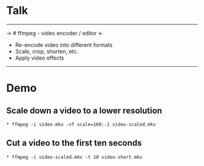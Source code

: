 # Talk

---

-> # ffmpeg - video encoder / editor <-

* Re-encode video into different formats
* Scale, crop, shorten, etc.
* Apply video effects

---

# Demo

## Scale down a video to a lower resolution
    * ffmpeg -i video.mkv -vf scale=160:-1 video-scaled.mkv

## Cut a video to the first ten seconds
    * ffmpeg -i video-scaled.mkv -t 10 video-short.mkv
